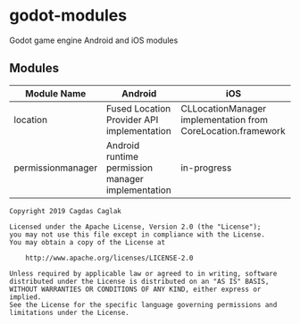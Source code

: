 # godot-modules

Godot game engine Android and iOS modules

## Modules

| Module Name | Android                                    | iOS                                                          |
|-------------|--------------------------------------------|--------------------------------------------------------------|
| location    | Fused Location Provider API implementation | CLLocationManager implementation from CoreLocation.framework |
| permissionmanager    | Android runtime permission manager implementation | in-progress |

    Copyright 2019 Cagdas Caglak

    Licensed under the Apache License, Version 2.0 (the "License");
    you may not use this file except in compliance with the License.
    You may obtain a copy of the License at

        http://www.apache.org/licenses/LICENSE-2.0

    Unless required by applicable law or agreed to in writing, software
    distributed under the License is distributed on an "AS IS" BASIS,
    WITHOUT WARRANTIES OR CONDITIONS OF ANY KIND, either express or implied.
    See the License for the specific language governing permissions and
    limitations under the License.
